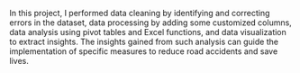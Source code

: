 In this project, I performed data cleaning by identifying and correcting errors in the dataset, data processing by adding some customized columns, data analysis using pivot tables and Excel functions, and data visualization to extract insights. The insights gained from such analysis can guide the implementation of  specific measures to reduce road accidents and save lives.


